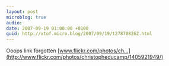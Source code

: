 ```yaml
---
layout: post
microblog: true
audio: 
date: 2007-09-19 01:00:00 +0100
guid: http://xtof.micro.blog/2007/09/19/t278708262.html
---
```

Ooops link forgotten [www.flickr.com/photos/ch...](http://www.flickr.com/photos/christopheducamp/1405921949/)
